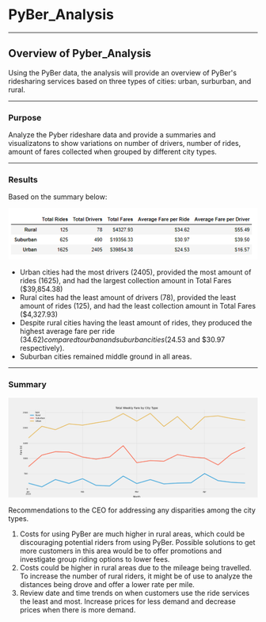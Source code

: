 # PyBer_Analysis
____

## Overview of Pyber_Analysis
Using the PyBer data, the analysis will provide an overview of PyBer's ridesharing services based on three types of cities: urban, surburban, and rural. 
___

### Purpose
Analyze the Pyber rideshare data and provide a summaries and visualizatons to show variations on number of drivers, number of rides, amount of fares collected when grouped by different city types. 
___

### Results


 Based on the summary below: 
 
  ![Result Summary](https://github.com/laura3kids/PyBer_Analysis_v2/blob/main/analysis/Total_Summary_by_type.png)
  
 * Urban cities had the most drivers (2405), provided the most amount of rides (1625), and had the largest collection amount in Total Fares ($39,854.38)
 * Rural cites had the least amount of drivers (78), provided the least amount of rides (125), and had the least collection amount in Total Fares ($4,327.93)
 * Despite rural cities having the least amount of rides, they produced the highest average fare per ride ($34.62) compared to urban and suburban cities ($24.53 and $30.97 respectively).
 * Suburban cities remained middle ground in all areas.     
___

### Summary

![Weekly Fare by City Type](https://github.com/laura3kids/PyBer_Analysis_v2/blob/main/analysis/pyber_challenge.png)

Recommendations to the CEO for addressing any disparities among the city types.

1. Costs for using PyBer are much higher in rural areas, which could be discouraging potential riders from using PyBer. Possible solutions to get more customers in this area would be to offer promotions and investigate group riding options to lower fees. 
2. Costs could be higher in rural areas due to the mileage being travelled.  To increase the number of rural riders, it might be of use to analyze the distances being drove and offer a lower rate per mile. 
3. Review date and time trends on when customers use the ride services the least and most.  Increase prices for less demand and decrease prices when there is more demand. 
